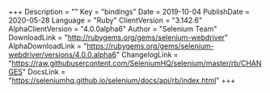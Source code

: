 +++
Description = ""
Key = "bindings"
Date = 2019-10-04
PublishDate = 2020-05-28
Language = "Ruby"
ClientVersion = "3.142.6"
AlphaClientVersion = "4.0.0alpha6"
Author = "Selenium Team"
DownloadLink = "http://rubygems.org/gems/selenium-webdriver"
AlphaDownloadLink = "https://rubygems.org/gems/selenium-webdriver/versions/4.0.0.alpha6"
ChangelogLink = "https://raw.githubusercontent.com/SeleniumHQ/selenium/master/rb/CHANGES"
DocsLink = "https://seleniumhq.github.io/selenium/docs/api/rb/index.html"
+++
